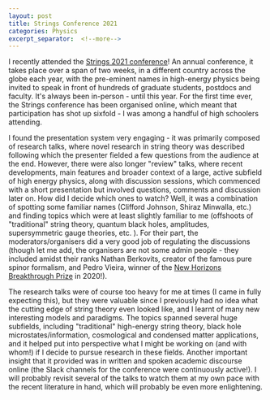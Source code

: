 ```yaml
---
layout: post
title: Strings Conference 2021
categories: Physics
excerpt_separator:  <!--more-->
---
```


I recently attended the [Strings 2021 conference](https://www.ictp-saifr.org/strings2021/)! An annual conference, it takes place over a span of two weeks, in a different country across the globe each year, with the pre-eminent names in high-energy physics being invited to speak in front of hundreds of graduate students, postdocs and faculty. It's always been in-person - until this year. For the first time ever, the Strings conference has been organised online, which meant that participation has shot up sixfold - I was among a handful of high schoolers attending.

I found the presentation system very engaging - it was primarily composed of research talks, where novel research in string theory was described following which the presenter fielded a few questions from the audience at the end. However, there were also longer "review" talks, where recent developments, main features and broader context of a large, active subfield of high energy physics, along with discussion sessions, which commenced with a short presentation but involved questions, comments and discussion later on. How did I decide which ones to watch? Well, it was a combination of spotting some familiar names (Clifford Johnson, Shiraz Minwalla, etc.) and finding topics which were at least slightly familiar to me (offshoots of "traditional" string theory, quantum black holes, amplitudes, supersymmetric gauge theories, etc. ). For their part, the moderators/organisers did a very good job of regulating the discussions (though let me add, the organisers are not some admin people - they included amidst their ranks Nathan Berkovits, creator of the famous pure spinor formalism, and Pedro Vieira, winner of the [New Horizons Breakthrough Prize](https://breakthroughprize.org/Laureates/1/P2/Y2020) in 2020!).  

The research talks were of course too heavy for me at times (I came in fully expecting this), but they were valuable since I previously had no idea what the cutting edge of string theory even looked like, and I learnt of many new interesting models and paradigms. The topics spanned several huge subfields, including "traditional" high-energy string theory, black hole microstates/information, cosmological and condensed matter applications, and it helped put into perspective what I might be working on (and with whom!) if I decide to pursue research in these fields. Another important insight that it provided was in written and spoken academic discourse online (the Slack channels for the conference were continuously active!). I will probably revisit several of the talks to watch them at my own pace with the recent literature in hand, which will probably be even more enlightening.

